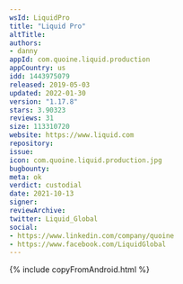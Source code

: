 ```yaml
---
wsId: LiquidPro
title: "Liquid Pro"
altTitle: 
authors:
- danny
appId: com.quoine.liquid.production
appCountry: us
idd: 1443975079
released: 2019-05-03
updated: 2022-01-30
version: "1.17.8"
stars: 3.90323
reviews: 31
size: 113310720
website: https://www.liquid.com
repository: 
issue: 
icon: com.quoine.liquid.production.jpg
bugbounty: 
meta: ok
verdict: custodial
date: 2021-10-13
signer: 
reviewArchive:
twitter: Liquid_Global
social:
- https://www.linkedin.com/company/quoine
- https://www.facebook.com/LiquidGlobal
---
```


{% include copyFromAndroid.html %}
